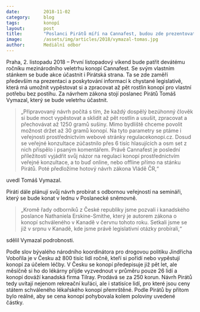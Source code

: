 ```yaml
---
date:         2018-11-02
category:     blog
tags:         konopí
layout:       post
title:        "Poslanci Pirátů míří na Cannafest, budou zde prezentovat svůj návrh na novou regulaci konopí"
image:        /assets/img/articles/2018/vymazal-tomas.jpg
author:       Mediální odbor
---
```


Praha, 2. listopadu 2018 – První listopadový víkend bude patřit devátému ročníku mezinárodního veletrhu konopí Cannafest. Se svým vlastním stánkem se bude akce účastnit i Pirátská strana. Ta se zde zaměří především na prezentaci a poskytování informací k chystané legislativě, která má umožnit vypěstovat si a zpracovat až pět rostlin konopí pro vlastní potřebu bez postihu. Za návrhem zákona stojí poslanec Pirátů Tomáš Vymazal, který se bude veletrhu účastnit.

> „Připravovaný návrh počítá s tím, že každý dospělý bezúhonný člověk si bude moct vypěstovat a sklidit až pět rostlin a usušit, zpracovat a přechovávat až 1250 gramů sušiny. Mimo bydliště chceme povolit možnost držet až 30 gramů konopí. Na tyto parametry se ptáme i veřejnosti prostřednictvím webové stránky regulacekonopi.cz. Dosud se veřejné konzultace zúčastnilo přes 6 tisíc hlasujících a osm set z nich přispělo i psaným komentářem. Právě Cannafest je poslední příležitostí vyjádřit svůj názor na regulaci konopí prostřednictvím veřejné konzultace, a to buď online, nebo offline přímo na stánku Pirátů. Poté předložíme hotový návrh zákona Vládě ČR,“ 

uvedl Tomáš Vymazal.

Piráti dále plánují svůj návrh probírat s odbornou veřejností na semináři, který se bude konat v lednu v Poslanecké sněmovně. 

> „Kromě řady odborníků z České republiky jsme pozvali i kanadského poslance Nathaniela Erskine-Smithe, který je autorem zákona o konopí schváleného v Kanadě v červnu tohoto roku. Setkali jsme se již v srpnu v Kanadě, kde jsme právě legislativní otázky probírali,“ 

sdělil Vymazal podrobnosti.

Podle slov bývalého národního koordinátora pro drogovou politiku Jindřicha Vobořila je v Česku až 800 tisíc lidí ročně, kteří si pořídí nebo vypěstují konopí za účelem léčby. V Česku se konopí předepisuje již pět let, ale měsíčně si ho do lékárny přijde vyzvednout v průměru pouze 26 lidí a konopí dováží kanadská firma Tilray. Prodává se za 250 korun. Návrh Pirátů tedy uvítají nejenom rekreační kuřáci, ale i statisíce lidí, pro které jsou ceny státem schváleného lékařského konopí přemrštěné. Podle Pirátů by přitom bylo reálné, aby se cena konopí pohybovala kolem poloviny uvedené částky.
